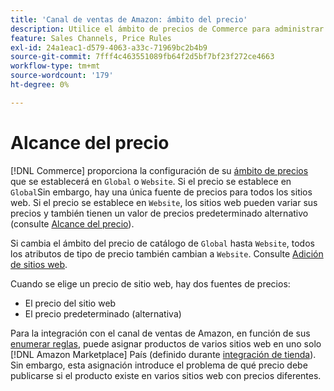 ```yaml
---
title: 'Canal de ventas de Amazon: ámbito del precio'
description: Utilice el ámbito de precios de Commerce para administrar los precios de acuerdo con varios sitios web o a nivel global.
feature: Sales Channels, Price Rules
exl-id: 24a1eac1-d579-4063-a33c-71969bc2b4b9
source-git-commit: 7fff4c463551089fb64f2d5bf7bf23f272ce4663
workflow-type: tm+mt
source-wordcount: '179'
ht-degree: 0%

---
```


# Alcance del precio

[!DNL Commerce] proporciona la configuración de su [ámbito de precios](https://experienceleague.adobe.com/docs/commerce-admin/config/catalog/catalog.html#price) que se establecerá en `Global` o `Website`. Si el precio se establece en `Global`Sin embargo, hay una única fuente de precios para todos los sitios web. Si el precio se establece en `Website`, los sitios web pueden variar sus precios y también tienen un valor de precios predeterminado alternativo (consulte [Alcance del precio](https://experienceleague.adobe.com/docs/commerce-admin/catalog/products/pricing/catalog-price-scope.html)).

Si cambia el ámbito del precio de catálogo de `Global` hasta `Website`, todos los atributos de tipo de precio también cambian a `Website`. Consulte [Adición de sitios web](https://experienceleague.adobe.com/docs/commerce-admin/stores-sales/site-store/stores.html#add-websites).

Cuando se elige un precio de sitio web, hay dos fuentes de precios:

- El precio del sitio web
- El precio predeterminado (alternativa)

Para la integración con el canal de ventas de Amazon, en función de sus [enumerar reglas](./listing-rules.md), puede asignar productos de varios sitios web en uno solo [!DNL Amazon Marketplace] País (definido durante [integración de tienda](./store-integration.md)). Sin embargo, esta asignación introduce el problema de qué precio debe publicarse si el producto existe en varios sitios web con precios diferentes.
